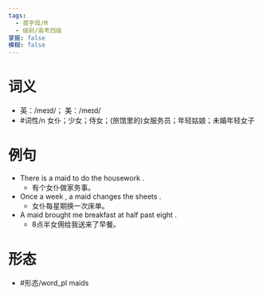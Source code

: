 ```yaml
---
tags:
  - 首字母/M
  - 级别/高考四级
掌握: false
模糊: false
---
```

# 词义
- 英：/meɪd/； 美：/meɪd/
- #词性/n  女仆；少女；侍女；(旅馆里的)女服务员；年轻姑娘；未婚年轻女子
# 例句
- There is a maid to do the housework .
	- 有个女仆做家务事。
- Once a week , a maid changes the sheets .
	- 女仆每星期换一次床单。
- A maid brought me breakfast at half past eight .
	- 8点半女佣给我送来了早餐。
# 形态
- #形态/word_pl maids
